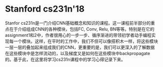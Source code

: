 Stanford cs231n'18
=========
Stanfor cs231n是一门介绍CNN基础概念和知识的课程。这一课程前半部分的重点在于介绍组成CNN的各种模块，包括FC, Conv, Relu, BN等等。特别是在它的assignment1和2中，作者很用心的一步一步、循序渐进的带领初学者动手编程实现每一个模块。这样，在平时的工作中，我们不但可以像搭积木一样，将这些模块一层一层的叠加起来组成我们的CNN，更重要的是，我们可以更深入的了解数据在这些模块中是怎样流动的，以及梯度又是如何在这些模块中backpropagate的。基于此，在这里将学习cs231n课程中的学习心得记录下来。
